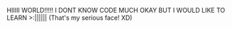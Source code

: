 HIIIII WORLD!!!!!
I DONT KNOW CODE MUCH OKAY BUT I WOULD LIKE TO LEARN >:|||||| (That's my serious face! XD)
